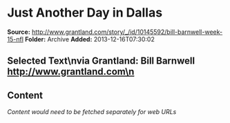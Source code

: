 # Just Another Day in Dallas

**Source:** http://www.grantland.com/story/_/id/10145592/bill-barnwell-week-15-nfl
**Folder:** Archive
**Added:** 2013-12-16T07:30:02


## Selected Text\nvia Grantland: Bill Barnwell http://www.grantland.com\n

## Content
*Content would need to be fetched separately for web URLs*
